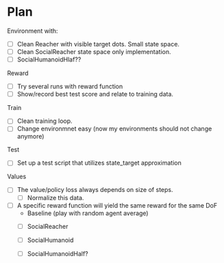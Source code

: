 # Plan

Environment with: 
* [ ] Clean Reacher with visible target dots. Small state space.
* [ ] Clean SocialReacher state space only implementation.
* [ ] SocialHumanoidHlaf??

Reward
* [ ] Try several runs with reward function
* [ ] Show/record best test score and relate to training data.

Train
* [ ] Clean training loop.
* [ ] Change environmnet easy (now my environments should not change anymore)

Test
* [ ] Set up a test script that utilizes state_target approximation

Values
* [ ] The value/policy loss always depends on size of steps.
	* [ ] Normalize this data.
* [ ] A specific reward function will yield the same reward for the same DoF
	* Baseline (play with random agent average)
	* [ ] SocialReacher
	* [ ] SocialHumanoid
	* [ ] SocialHumanoidHalf?

